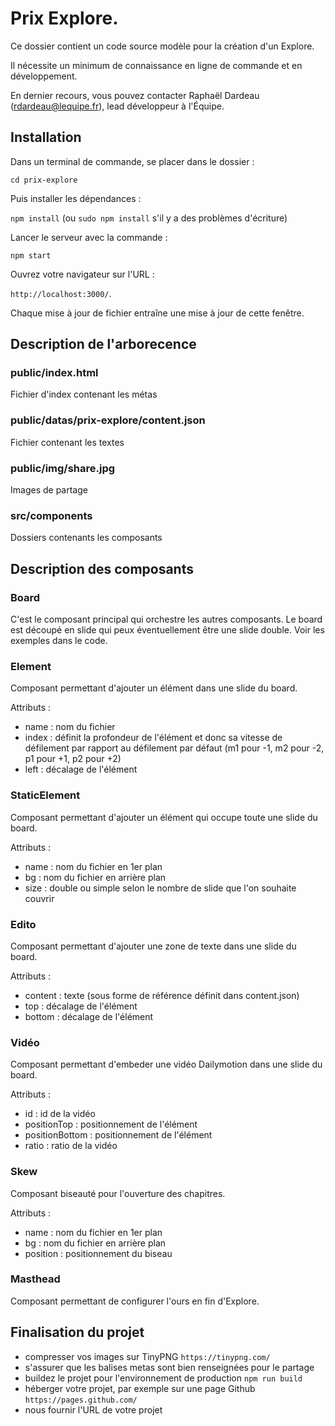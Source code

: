# Prix Explore. 

Ce dossier contient un code source modèle pour la création d'un Explore. 

Il nécessite un minimum de connaissance en ligne de commande et en développement.

En dernier recours, vous pouvez contacter Raphaël Dardeau (rdardeau@lequipe.fr), lead développeur à l'Équipe.

## Installation

Dans un terminal de commande, se placer dans le dossier : 

`cd prix-explore`

Puis installer les dépendances :

`npm install` (ou `sudo npm install` s'il y a des problèmes d'écriture)

Lancer le serveur avec la commande :

`npm start`

Ouvrez votre navigateur sur l'URL :
 
`http://localhost:3000/`.

Chaque mise à jour de fichier entraîne une mise à jour de cette fenêtre.

## Description de l'arborecence


### public/index.html

Fichier d'index contenant les métas


### public/datas/prix-explore/content.json

Fichier contenant les textes


### public/img/share.jpg

Images de partage


### src/components

Dossiers contenants les composants


## Description des composants

### Board

C'est le composant principal qui orchestre les autres composants. Le board est découpé en slide qui peux éventuellement être une slide double. Voir les exemples dans le code.

### Element

Composant permettant d'ajouter un élément dans une slide du board.

Attributs : 
- name : nom du fichier
- index : définit la profondeur de l'élément et donc sa vitesse de défilement par rapport au défilement par défaut (m1 pour -1, m2 pour -2, p1 pour +1, p2 pour +2)
- left : décalage de l'élément

### StaticElement

Composant permettant d'ajouter un élément qui occupe toute une slide du board.

Attributs : 
- name : nom du fichier en 1er plan
- bg : nom du fichier en arrière plan
- size : double ou simple selon le nombre de slide que l'on souhaite couvrir

### Edito

Composant permettant d'ajouter une zone de texte dans une slide du board.

Attributs : 
- content : texte (sous forme de référence définit dans content.json)
- top : décalage de l'élément
- bottom : décalage de l'élément

### Vidéo

Composant permettant d'embeder une vidéo Dailymotion dans une slide du board.

Attributs :
- id : id de la vidéo
- positionTop : positionnement de l'élément
- positionBottom : positionnement de l'élément
- ratio : ratio de la vidéo

### Skew

Composant biseauté pour l'ouverture des chapitres.

Attributs :
- name : nom du fichier en 1er plan
- bg : nom du fichier en arrière plan
- position : positionnement du biseau


### Masthead

Composant permettant de configurer l'ours en fin d'Explore.


## Finalisation du projet

- compresser vos images sur TinyPNG `https://tinypng.com/`
- s'assurer que les balises metas sont bien renseignées pour le partage
- buildez le projet pour l'environnement de production `npm run build`
- héberger votre projet, par exemple sur une page Github `https://pages.github.com/`
- nous fournir l'URL de votre projet
